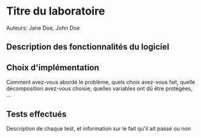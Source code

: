 
# Titre du laboratoire

Auteurs: Jane Doe, John Doe

## Description des fonctionnalités du logiciel



## Choix d'implémentation

Comment avez-vous abordé le problème, quels choix avez-vous fait, quelle 
décomposition avez-vous choisie, quelles variables ont dû être protégées, ...



## Tests effectués


Description de chaque test, et information sur le fait qu'il ait passé ou non
